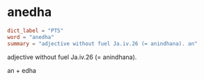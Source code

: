# anedha

``` toml
dict_label = "PTS"
word = "anedha"
summary = "adjective without fuel Ja.iv.26 (= anindhana). an"
```

adjective without fuel Ja.iv.26 (= anindhana).

an \+ edha

